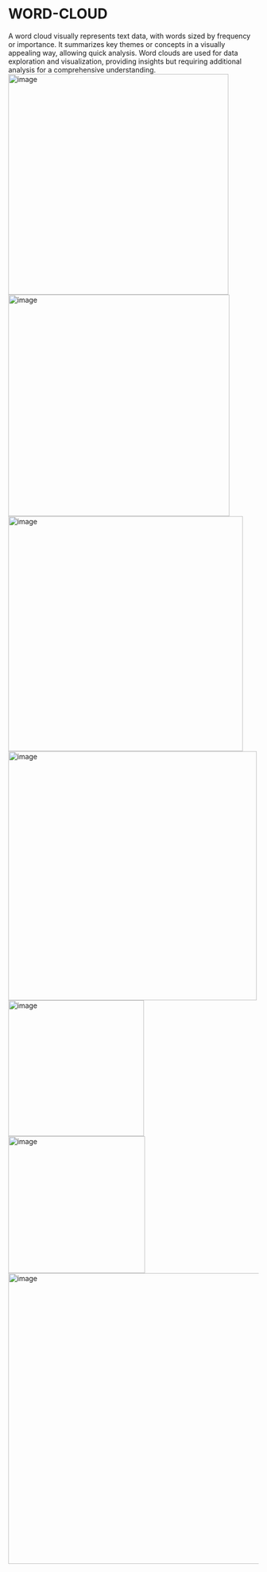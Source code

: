 # WORD-CLOUD
A word cloud visually represents text data, with words sized by frequency or importance. It summarizes key themes or concepts in a visually appealing way, allowing quick analysis. Word clouds are used for data exploration and visualization, providing insights but requiring additional analysis for a comprehensive understanding.
<img width="443" alt="image" src="https://github.com/SONERIKHI/WORD-CLOUD/assets/112720079/b68c5e22-3924-4ccb-853e-0892cdde4c70">
<img width="445" alt="image" src="https://github.com/SONERIKHI/WORD-CLOUD/assets/112720079/00622cfc-b0cd-4bbd-aa96-066836eaf709">
<img width="472" alt="image" src="https://github.com/SONERIKHI/WORD-CLOUD/assets/112720079/08738013-24c0-4029-9220-2a35435b776b">
<img width="500" alt="image" src="https://github.com/SONERIKHI/WORD-CLOUD/assets/112720079/3e915f8f-5f5f-4804-bdef-a20ee766330c">
<img width="273" alt="image" src="https://github.com/SONERIKHI/WORD-CLOUD/assets/112720079/aca746ca-3e28-4b02-aada-d374dfb69a49">
<img width="275" alt="image" src="https://github.com/SONERIKHI/WORD-CLOUD/assets/112720079/1bfbf1fe-dbad-4dce-84b5-3461eb950264">
<img width="584" alt="image" src="https://github.com/SONERIKHI/WORD-CLOUD/assets/112720079/85d6450a-3fb3-4c33-abc7-481ab3bb8566">
